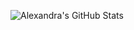 ![Alexandra's GitHub Stats](https://github-readme-stats.vercel.app/api?username=AlexandraJUREDIEU&show_icons=true&theme=radical)

